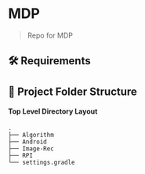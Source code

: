 # MDP

> Repo for MDP

## 🛠 Requirements

## 📂 Project Folder Structure

#### Top Level Directory Layout

```terminal
.
├── Algorithm
├── Android
├── Image-Rec
├── RPI
└── settings.gradle
```
